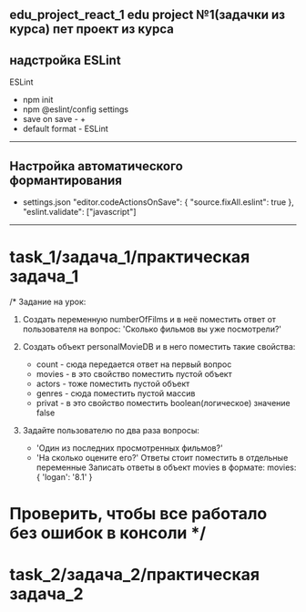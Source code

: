 edu_project_react_1
edu project №1(задачки из курса)
пет проект из курса 
--------------------------------------------------------------------------------------------------------------
надстройка ESLint
--------------------------------------------------------------------------------------------------------------
ESLint
  - npm init
  - npm @eslint/config
settings
  - save on save - +
  - default format - ESLint
__________________________________________________________________________________________________________
  Настройка автоматического формантирования
  ---------------------------------------------------------------------------------------------------------
  - settings.json
          "editor.codeActionsOnSave": {
      		"source.fixAll.eslint": true 
      	},
      	"eslint.validate": ["javascript"]
_____________________________________________________________________________________________________________

task_1/задача_1/практическая задача_1
=========================================================================================

/* Задание на урок:

1) Создать переменную numberOfFilms и в неё поместить ответ от пользователя на вопрос:
'Сколько фильмов вы уже посмотрели?'

2) Создать объект personalMovieDB и в него поместить такие свойства:
    - count - сюда передается ответ на первый вопрос
    - movies - в это свойство поместить пустой объект
    - actors - тоже поместить пустой объект
    - genres - сюда поместить пустой массив
    - privat - в это свойство поместить boolean(логическое) значение false

3) Задайте пользователю по два раза вопросы:
    - 'Один из последних просмотренных фильмов?'
    - 'На сколько оцените его?'
Ответы стоит поместить в отдельные переменные
Записать ответы в объект movies в формате: 
    movies: {
        'logan': '8.1'
    }

Проверить, чтобы все работало без ошибок в консоли */
========================================================================================
task_2/задача_2/практическая задача_2
=========================================================================================



